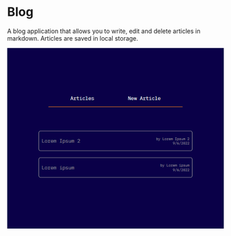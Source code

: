 # Blog

A blog application that allows you to write, edit and delete articles in markdown. Articles are saved in local storage.

![Blog image](../images/blog.png)
